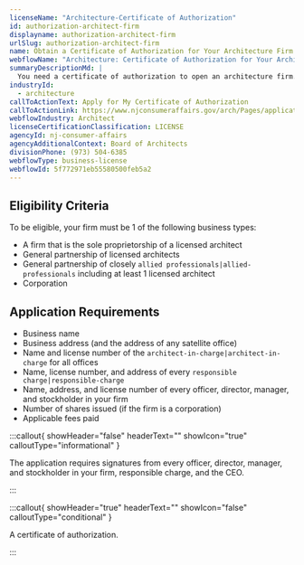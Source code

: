```yaml
---
licenseName: "Architecture-Certificate of Authorization"
id: authorization-architect-firm
displayname: authorization-architect-firm
urlSlug: authorization-architect-firm
name: Obtain a Certificate of Authorization for Your Architecture Firm
webflowName: "Architecture: Certificate of Authorization for Your Architecture Firm"
summaryDescriptionMd: |
  You need a certificate of authorization to open an architecture firm.
industryId:
  - architecture
callToActionText: Apply for My Certificate of Authorization
callToActionLink: https://www.njconsumeraffairs.gov/arch/Pages/applications.aspx
webflowIndustry: Architect
licenseCertificationClassification: LICENSE
agencyId: nj-consumer-affairs
agencyAdditionalContext: Board of Architects
divisionPhone: (973) 504-6385
webflowType: business-license
webflowId: 5f772971eb55580500feb5a2
---
```


## Eligibility Criteria

To be eligible, your firm must be 1 of the following business types:

- A firm that is the sole proprietorship of a licensed architect
- General partnership of licensed architects
- General partnership of closely `allied professionals|allied-professionals` including at least 1 licensed architect
- Corporation

## Application Requirements

- Business name
- Business address (and the address of any satellite office)
- Name and license number of the `architect-in-charge|architect-in-charge` for all offices
- Name, license number, and address of every `responsible charge|responsible-charge`
- Name, address, and license number of every officer, director, manager, and stockholder in your firm
- Number of shares issued (if the firm is a corporation)
- Applicable fees paid

:::callout{ showHeader="false" headerText="" showIcon="true" calloutType="informational" }

The application requires signatures from every officer, director, manager, and stockholder in your firm, responsible charge, and the CEO.

:::

:::callout{ showHeader="true" headerText="" showIcon="false" calloutType="conditional" }

A certificate of authorization.

:::

